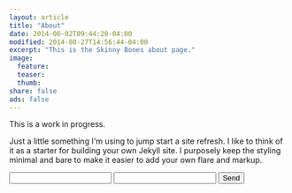 ```yaml
---
layout: article
title: "About"
date: 2014-06-02T09:44:20-04:00
modified: 2014-08-27T14:56:44-04:00
excerpt: "This is the Skinny Bones about page."
image:
  feature:
  teaser:
  thumb:
share: false
ads: false
---
```


This is a work in progress.

Just a little something I'm using to jump start a site refresh. I like to think of it as a starter for building your own Jekyll site. I purposely keep the styling minimal and bare to make it easier to add your own flare and markup.

<form action="//formspree.io/info@eliteconceptsbychip.com"
      method="POST">
    <input type="text" name="name">
    <input type="email" name="_replyto">
    <input type="submit" value="Send">
</form>
